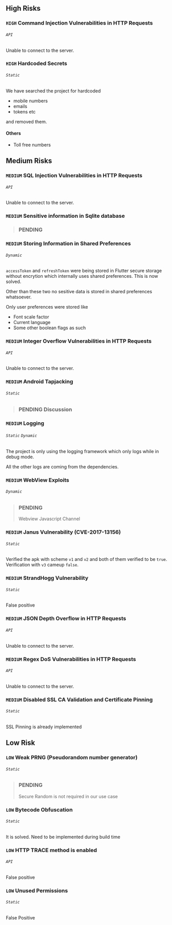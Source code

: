 ## High Risks

### `HIGH` Command Injection Vulnerabilities in HTTP Requests

###### `API`

Unable to connect to the server.

### `HIGH` Hardcoded Secrets

###### `Static`

We have searched the project for hardcoded

- mobile numbers
- emails
- tokens etc

and removed them.

#### Others

- Toll free numbers

## Medium Risks

### `MEDIUM` SQL Injection Vulnerabilities in HTTP Requests

###### `API`

Unable to connect to the server.

### `MEDIUM` Sensitive information in Sqlite database

> ### PENDING

### `MEDIUM` Storing Information in Shared Preferences

###### `Dynamic`

`accessToken` and `refreshToken` were being stored in Flutter secure storage without encrytion which internally uses shared preferences. This is now solved.

Other than these two no sesitive data is stored in shared preferences whatsoever.

Only user preferences were stored like

- Font scale factor
- Current language
- Some other boolean flags as such

### `MEDIUM` Integer Overflow Vulnerabilities in HTTP Requests

###### `API`

Unable to connect to the server.

### `MEDIUM` Android Tapjacking

###### `Static`

> ### PENDING Discussion

### `MEDIUM` Logging

###### `Static` `Dynamic`

The project is only using the logging framework which only logs while in debug mode.

All the other logs are coming from the dependencies.

### `MEDIUM` WebView Exploits

###### `Dynamic`

> ### PENDING
>
> Webview Javascript Channel

### `MEDIUM` Janus Vulnerability (CVE-2017-13156)

###### `Static`

Verified the apk with scheme `v1` and `v2` and both of them verified to be `true`. Verification with `v3` cameup `false`.

### `MEDIUM` StrandHogg Vulnerability

###### `Static`

False positive

### `MEDIUM` JSON Depth Overflow in HTTP Requests

###### `API`

Unable to connect to the server.

### `MEDIUM` Regex DoS Vulnerabilities in HTTP Requests

###### `API`

Unable to connect to the server.

### `MEDIUM` Disabled SSL CA Validation and Certificate Pinning

###### `Static`

SSL Pinning is already implemented

## Low Risk

### `LOW` Weak PRNG (Pseudorandom number generator)

###### `Static`

> ### PENDING
>
> Secure Random is not required in our use case

### `LOW` Bytecode Obfuscation

###### `Static`

It is solved. Need to be implemented during build time

### `LOW` HTTP TRACE method is enabled

###### `API`

False positive

### `LOW` Unused Permissions

###### `Static`

False Positive
